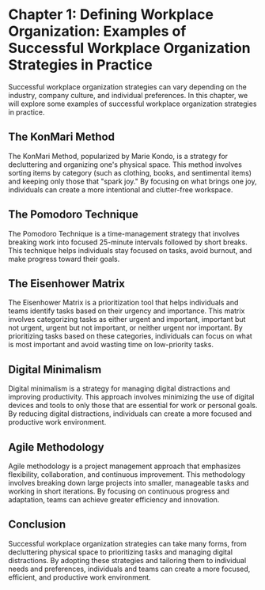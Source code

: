 Chapter 1: Defining Workplace Organization: Examples of Successful Workplace Organization Strategies in Practice
================================================================================================================

Successful workplace organization strategies can vary depending on the industry, company culture, and individual preferences. In this chapter, we will explore some examples of successful workplace organization strategies in practice.

The KonMari Method
------------------

The KonMari Method, popularized by Marie Kondo, is a strategy for decluttering and organizing one's physical space. This method involves sorting items by category (such as clothing, books, and sentimental items) and keeping only those that "spark joy." By focusing on what brings one joy, individuals can create a more intentional and clutter-free workspace.

The Pomodoro Technique
----------------------

The Pomodoro Technique is a time-management strategy that involves breaking work into focused 25-minute intervals followed by short breaks. This technique helps individuals stay focused on tasks, avoid burnout, and make progress toward their goals.

The Eisenhower Matrix
---------------------

The Eisenhower Matrix is a prioritization tool that helps individuals and teams identify tasks based on their urgency and importance. This matrix involves categorizing tasks as either urgent and important, important but not urgent, urgent but not important, or neither urgent nor important. By prioritizing tasks based on these categories, individuals can focus on what is most important and avoid wasting time on low-priority tasks.

Digital Minimalism
------------------

Digital minimalism is a strategy for managing digital distractions and improving productivity. This approach involves minimizing the use of digital devices and tools to only those that are essential for work or personal goals. By reducing digital distractions, individuals can create a more focused and productive work environment.

Agile Methodology
-----------------

Agile methodology is a project management approach that emphasizes flexibility, collaboration, and continuous improvement. This methodology involves breaking down large projects into smaller, manageable tasks and working in short iterations. By focusing on continuous progress and adaptation, teams can achieve greater efficiency and innovation.

Conclusion
----------

Successful workplace organization strategies can take many forms, from decluttering physical space to prioritizing tasks and managing digital distractions. By adopting these strategies and tailoring them to individual needs and preferences, individuals and teams can create a more focused, efficient, and productive work environment.

